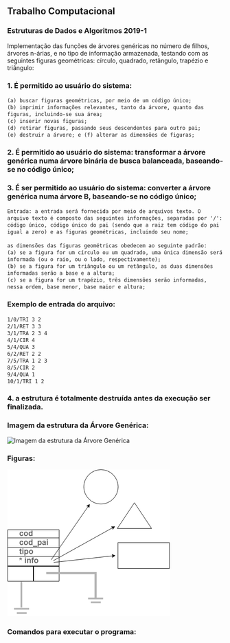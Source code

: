 ## Trabalho Computacional
### Estruturas de Dados e Algoritmos 2019-1

Implementação das funções de árvores genéricas no número de filhos, árvores n-árias, e no tipo de informação armazenada, testando com as seguintes figuras geométricas: círculo, quadrado, retângulo, trapézio e triângulo:

### 1. É permitido ao usuário do sistema: 
    (a) buscar figuras geométricas, por meio de um código único;
    (b) imprimir informações relevantes, tanto da árvore, quanto das figuras, incluindo-se sua área; 
    (c) inserir novas figuras; 
    (d) retirar figuras, passando seus descendentes para outro pai; 
    (e) destruir a árvore; e (f) alterar as dimensões de figuras;
    
### 2. É permitido ao usuário do sistema: transformar a árvore genérica numa árvore binária de busca balanceada, baseando-se no código único;
    
### 3. É ser permitido ao usuário do sistema: converter a árvore genérica numa árvore B, baseando-se no código único;
    
    Entrada: a entrada será fornecida por meio de arquivos texto. O arquivo texto é composto das seguintes informações, separadas por '/': código único, código único do pai (sendo que a raiz tem código do pai igual a zero) e as figuras geométricas, incluindo seu nome;

    as dimensões das figuras geométricas obedecem ao seguinte padrão: 
    (a) se a figura for um círculo ou um quadrado, uma única dimensão será informada (ou o raio, ou o lado, respectivamente); 
    (b) se a figura for um triângulo ou um retângulo, as duas dimensões informadas serão a base e a altura;
    (c) se a figura for um trapézio, três dimensões serão informadas, nessa ordem, base menor, base maior e altura;

### Exemplo de entrada do arquivo:    
```
1/0/TRI 3 2
2/1/RET 3 3
3/1/TRA 2 3 4
4/1/CIR 4
5/4/QUA 3
6/2/RET 2 2
7/5/TRA 1 2 3
8/5/CIR 2
9/4/QUA 1
10/1/TRI 1 2
```
    
### 4. a estrutura é totalmente destruída antes da execução ser finalizada.

### Imagem da estrutura da Árvore Genérica:

![Imagem da estrutura da Árvore Genérica](img/estruturaarvgen.png)

### Figuras:

![Imagem do *info da Árvore Genérica](img/exemplofigura.png)

### Comandos para executar o programa:




